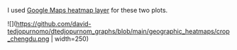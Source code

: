 
I used [Google Maps heatmap layer](https://developers.google.com/maps/documentation/javascript/heatmaplayer) for these two plots.

![](https://github.com/david-tedjopurnomo/dtedjopurnom_graphs/blob/main/geographic_heatmaps/crop_chengdu.png | width=250)
